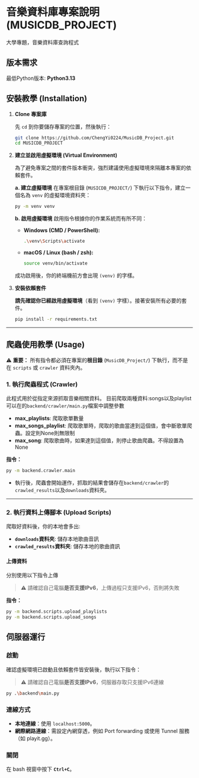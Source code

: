 # 音樂資料庫專案說明 (MUSICDB_PROJECT)

大學專題，音樂資料庫查詢程式


## 版本需求
最低Python版本: **Python3.13**

## 安裝教學 (Installation)

1.  **Clone 專案庫**

    先 `cd` 到你要儲存專案的位置，然後執行：
    ```bash
    git clone https://github.com/ChengYi0224/MusicDB_Project.git
    cd MUSICDB_PROJECT
    ```

2.  **建立並啟用虛擬環境 (Virtual Environment)**

    為了避免專案之間的套件版本衝突，強烈建議使用虛擬環境來隔離本專案的依賴套件。

    **a. 建立虛擬環境**
    在專案根目錄 (`MUSICDB_PROJECT/`) 下執行以下指令，建立一個名為 `venv` 的虛擬環境資料夾：
    ```bash
    py -m venv venv
    ```
    
    **b. 啟用虛擬環境**
    啟用指令根據你的作業系統而有所不同：

    * **Windows (CMD / PowerShell):**
        ```bash
        .\venv\Scripts\activate
        ```

    * **macOS / Linux (bash / zsh):**
        ```bash
        source venv/bin/activate
        ```
    成功啟用後，你的終端機前方會出現 `(venv)` 的字樣。

3.  **安裝依賴套件**

    **請先確認你已經啟用虛擬環境**（看到 `(venv)` 字樣）。接著安裝所有必要的套件。
    ```bash
    pip install -r requirements.txt
    ```

---

## 爬蟲使用教學 (Usage)

⚠️ **重要：** 所有指令都必須在專案的**根目錄** (`MusicDB_Project/`) 下執行，而不是在 `scripts` 或 `crawler` 資料夾內。

### 1. 執行爬蟲程式 (Crawler)

此程式用於從指定來源抓取音樂相關資料。
目前爬取兩種資料:songs以及playlist
可以在的`backend/crawler/main.py`檔案中調整參數
* **max_playlists**: 爬取歌單數量
* **max_songs_playlist**: 爬取歌單時，爬取的歌曲當達到這個值，會中斷歌單爬蟲。設定則None則無限制
* **max_song**: 爬取歌曲時，如果達到這個值，則停止歌曲爬蟲。不得設置為None


**指令：**
```bash
py -m backend.crawler.main
```

* 執行後，爬蟲會開始運作，抓取的結果會儲存在`backend/crawler`的`crawled_results`以及`downloads`資料夾。

---

### 2. 執行資料上傳腳本 (Upload Scripts)

爬取好資料後，你的本地會多出:
- **`downloads`資料夾**: 儲存本地歌曲音訊
- **`crawled_results`資料夾**: 儲存本地的歌曲資訊

#### 上傳資料

分別使用以下指令上傳
> ⚠️ 請確認自己電腦**是否支援IPv6**，上傳過程只支援IPv6，否則將失敗

**指令：**
```bash
py -m backend.scripts.upload_playlists
py -m backend.scripts.upload_songs
```

## 伺服器運行

### 啟動
確認虛擬環境已啟動且依賴套件皆安裝後，執行以下指令：
> ⚠️ 請確認自己電腦**是否支援IPv6**，伺服器存取只支援IPv6連線
```bash
py .\backend\main.py
```

### 連線方式
* **本地連線**：使用 `localhost:5000`。
* **網際網路連線**：需設定內網穿透，例如 Port forwarding 或使用 Tunnel 服務（如 playit.gg）。

### 關閉
在 bash 視窗中按下 **`Ctrl+C`**。